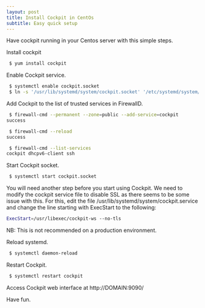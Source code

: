 ```yaml
---
layout: post
title: Install Cockpit in CentOs
subtitle: Easy quick setup
---
```


Have cockpit running in your Centos server with this simple steps.

Install cockpit

```bash
 $ yum install cockpit
```


Enable Cockpit service.

```bash
 $ systemctl enable cockpit.socket
 $ ln -s '/usr/lib/systemd/system/cockpit.socket' '/etc/systemd/system/sockets.target.wants/cockpit.socket'

```

Add Cockpit to the list of trusted services in FirewallD.

```bash
 $ firewall-cmd --permanent --zone=public --add-service=cockpit
success

 $ firewall-cmd --reload
success

 $ firewall-cmd --list-services
cockpit dhcpv6-client ssh
```

Start Cockpit socket.

```bash
 $ systemctl start cockpit.socket
```

You will need another step before you start using Cockpit. We need to modify the cockpit service file to disable SSL as there seems to be some issue with this. For this, edit the file /usr/lib/systemd/system/cockpit.service and change the line starting with ExecStart to the following:

```bash
ExecStart=/usr/libexec/cockpit-ws --no-tls
```
NB: This is not recommended on a production environment.

Reload systemd.

```bash
 $ systemctl daemon-reload
```
Restart Cockpit.

```bash
 $ systemctl restart cockpit
```

Access Cockpit web interface at http://DOMAIN:9090/

Have fun.

